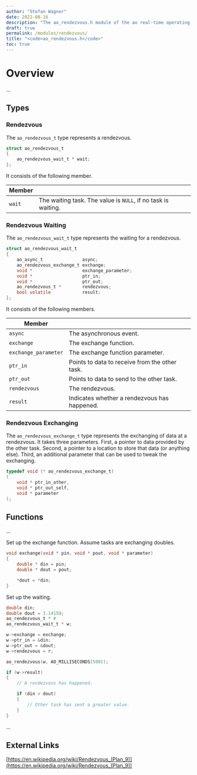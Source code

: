 ```yaml
---
author: "Stefan Wagner"
date: 2022-08-16
description: "The ao_rendezvous.h module of the ao real-time operating system."
draft: true
permalink: /modules/rendezvous/
title: "<code>ao_rendezvous.h</code>"
toc: true
---
```


# Overview

...

## Types

### Rendezvous

The `ao_rendezvous_t` type represents a rendezvous.

```c
struct ao_rendezvous_t
{
    ao_rendezvous_wait_t * wait;
};
```

It consists of the following member.

| Member | |
|--------|-|
| `wait` | The waiting task. The value is `NULL`, if no task is waiting. |

### Rendezvous Waiting

The `ao_rendezvous_wait_t` type represents the waiting for a rendezvous.

```c
struct ao_rendezvous_wait_t
{
    ao_async_t               async;
    ao_rendezvous_exchange_t exchange;
    void *                   exchange_parameter;
    void *                   ptr_in;
    void *                   ptr_out;
    ao_rendezvous_t *        rendezvous;
    bool volatile            result;
};
```

It consists of the following members.

| Member | |
|--------|-|
| `async` | The asynchronous event. |
| `exchange` | The exchange function. |
| `exchange_parameter` | The exchange function parameter. |
| `ptr_in` | Points to data to receive from the other task. |
| `ptr_out` | Points to data to send to the other task. |
| `rendezvous` | The rendezvous. |
| `result` | Indicates whether a rendezvous has happened.  |

### Rendezvous Exchanging

The `ao_rendezvous_exchange_t` type represents the exchanging of data at a rendezvous. It takes three parameters. First, a pointer to data provided by the other task. Second, a pointer to a location to store that data (or anything else). Third, an additional parameter that can be used to tweak the exchanging.

```c
typedef void (* ao_rendezvous_exchange_t)
(
    void * ptr_in_other,
    void * ptr_out_self,
    void * parameter
);
```

## Functions

...

Set up the exchange function. Assume tasks are exchanging doubles.

```c
void exchange(void * pin, void * pout, void * parameter)
{
    double * din = pin;
    double * dout = pout;

    *dout = *din;
}
```

Set up the waiting.

```c
double din;
double dout = 3.14159;
ao_rendezvous_t * r
ao_rendezvous_wait_t * w;
```

```c
w->exchange = exchange;
w->ptr_in = &din;
w->ptr_out = &dout;
w->rendezvous = r;
```

```c
ao_rendezvous(w, AO_MILLISECONDS(500));

if (w->result)
{
    // A rendezvous has happened.

    if (din > dout)
    {
        // Other task has sent a greater value.
    }
}
```

...

## External Links

[https://en.wikipedia.org/wiki/Rendezvous_(Plan_9)](https://en.wikipedia.org/wiki/Rendezvous_(Plan_9))
